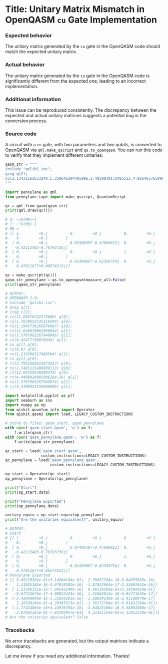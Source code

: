 # Title: Unitary Matrix Mismatch in OpenQASM `cu` Gate Implementation

### Expected behavior
The unitary matrix generated by the `cu` gate in the OpenQASM code should match the expected unitary matrix.

### Actual behavior
The unitary matrix generated by the `cu` gate in the OpenQASM code is significantly different from the expected one, leading to an incorrect implementation.

### Additional information
This issue can be reproduced consistently. The discrepancy between the expected and actual unitary matrices suggests a potential bug in the conversion process.

### Source code
A circuit with a `cu` gate, with two parameters and two qubits, is converted to OpenQASM via `qml.make_qscript` and `qs.to_openqasm`. You can run this code to verify that they implement different unitaries:

```python
qasm_str = """
include "qelib1.inc";
qreg q[2];
cu(2.13431562633248,5.350646294405996,2.4859039172485513,4.866465765080696) q[0],q[1];
"""

import pennylane as qml
from pennylane.tape import make_qscript, QuantumScript

qc = qml.from_qasm(qasm_str)
print(qml.draw(qc)())

# 0: ─╭U(M0)─┤
# 1: ─╰U(M0)─┤
# M0 =
# [[ 1.        +0.j          0.        +0.j          0.        +0.j
#    0.        +0.j        ]
#  [ 0.        +0.j          0.07406597-0.47689822j  0.        +0.j
#   -0.42113483-0.76793736j]
#  [ 0.        +0.j          0.        +0.j          1.        +0.j
#    0.        +0.j        ]
#  [ 0.        +0.j         -0.61499667-0.62358754j  0.        +0.j
#    0.47811677+0.06574213j]]

qs = make_qscript(qc)()
qasm_str_pennylane = qs.to_openqasm(measure_all=False)
print(qasm_str_pennylane)

# OUTPUT:
# OPENQASM 2.0;
# include "qelib1.inc";
# qreg q[2];
# creg c[2];
# rz(11.05676742575686) q[0];
# ry(1.7679655525118294) q[0];
# rz(1.1945736265076667) q[0];
# rz(11.648070962090944) q[1];
# ry(1.5707963267948966) q[1];
# rz(9.42477796076938) q[1];
# cx q[1],q[0];
# rz(0.0) q[0];
# rx(1.219386317488504) q[1];
# cx q[1],q[0];
# rz(2.7952601622872653) q[0];
# ry(2.7485135499089113) q[0];
# rz(12.05550548208478) q[0];
# rz(4.440892098500626e-16) q[1];
# ry(1.5707963267948974) q[1];
# rz(3.4198552159966096) q[1];

import matplotlib.pyplot as plt
import seaborn as sns
import numpy as np
from qiskit.quantum_info import Operator
from qiskit.qasm2 import load, LEGACY_CUSTOM_INSTRUCTIONS

# store to files: qasm_start, qasm_pennylane
with open('qasm_start.qasm', 'w') as f:
    f.write(qasm_str)
with open('qasm_pennylane.qasm', 'w') as f:
    f.write(qasm_str_pennylane)

qc_start = load('qasm_start.qasm',
                custom_instructions=LEGACY_CUSTOM_INSTRUCTIONS)
qc_pennylane = load('qasm_pennylane.qasm',
                    custom_instructions=LEGACY_CUSTOM_INSTRUCTIONS)

op_start = Operator(qc_start)
op_pennylane = Operator(qc_pennylane)

print("Start")
print(op_start.data)

print("Pennylane Exported")
print(op_pennylane.data)

unitary_equiv = op_start.equiv(op_pennylane)
print("Are the unitaries equivalent?", unitary_equiv)

# OUTPUT:
# Start
# [[ 1.        +0.j          0.        +0.j          0.        +0.j
#    0.        +0.j        ]
#  [ 0.        +0.j          0.07406597-0.47689822j  0.        +0.j
#   -0.42113483-0.76793736j]
#  [ 0.        +0.j          0.        +0.j          1.        +0.j
#    0.        +0.j        ]
#  [ 0.        +0.j         -0.61499667-0.62358754j  0.        +0.j
#    0.47811677+0.06574213j]]
# Pennylane Exported
# [[ 9.49229584e-01+3.14584164e-01j  2.35657764e-16-6.64055839e-16j
#    1.11035105e-16-4.07918502e-16j -1.87032964e-17-3.33697653e-16j]
#  [ 1.53206331e-16-7.04242249e-16j  9.49229584e-01+3.14584164e-01j
#   -9.67733676e-17-4.90923424e-16j  1.31663013e-16-6.04771645e-17j]
#  [-5.42048940e-16-1.31959181e-16j -1.60034140e-16-2.41188979e-17j
#    2.20330240e-01-4.29385913e-01j -1.58172704e-01-8.61431204e-01j]
#  [-1.77434893e-16+3.43976794e-18j -3.84823169e-16-5.38891098e-17j
#   -3.87602263e-01-7.85395957e-01j  4.33161154e-01+2.12812338e-01j]]
# Are the unitaries equivalent? False
```

### Tracebacks
No error tracebacks are generated, but the output matrices indicate a discrepancy.

Let me know if you need any additional information. Thanks!

